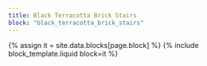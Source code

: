 ```yaml
---
title: Black Terracotta Brick Stairs
block: "black_terracotta_brick_stairs"
---
```


{% assign it = site.data.blocks[page.block] %}
{% include block_template.liquid block=it %}

